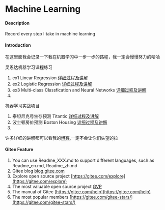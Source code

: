 # Machine Learning

#### Description
Record every step I take in machine learning

#### Introduction

在这里面我会记录一下我在机器学习中一步一步的路程，我一定会慢慢努力的哈哈

吴恩达机器学习课程练习
1. ex1 Linear Regression [详细过程及讲解](https://blog.csdn.net/weixin_45508265/article/details/112690593)
2. ex2 Logistic Regression [详细过程及讲解](https://blog.csdn.net/weixin_45508265/article/details/113062255)
3. ex3 Multi-class Classfication and Neural Networks [详细过程及讲解](https://blog.csdn.net/weixin_45508265/article/details/113504698)
4. 

机器学习实战项目
1. 泰坦尼克号生存预测 Titantic [详细过程及讲解](https://blog.csdn.net/weixin_45508265/article/details/112703541)
2. 波士顿房价预测 Boston Housing [详细过程及讲解](https://blog.csdn.net/weixin_45508265/article/details/113255859)
3.

许多详细的讲解都可以看我的[博客](https://blog.csdn.net/weixin_45508265?spm=1001.2014.3001.5343),一定不会让你们失望的拉


#### Gitee Feature

1.  You can use Readme\_XXX.md to support different languages, such as Readme\_en.md, Readme\_zh.md
2.  Gitee blog [blog.gitee.com](https://blog.gitee.com)
3.  Explore open source project [https://gitee.com/explore](https://gitee.com/explore)
4.  The most valuable open source project [GVP](https://gitee.com/gvp)
5.  The manual of Gitee [https://gitee.com/help](https://gitee.com/help)
6.  The most popular members  [https://gitee.com/gitee-stars/](https://gitee.com/gitee-stars/)
